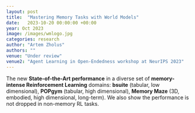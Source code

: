 ```yaml
---
layout: post
title:  "Mastering Memory Tasks with World Models"
date:   2023-10-20 00:00:00 +00:00
year: Oct 2023
image: /images/wmlogo.jpg
categories: research
author: "Artem Zholus"
authors: ""
venue: "Under review"
venue2: "Agent Learning in Open-Endedness workshop at NeurIPS 2023"
---
```

The new **State-of-the-Art performance** in a diverse set of **memory-intense Reinforcement Learning** domains: **bsuite** (tabular, low dimensional), **POPgym** (tabular, high dimensional), **Memory Maze** (3D, embodied, high dimensional, long-term). We also show the performance is not dropped in non-memory RL tasks.

